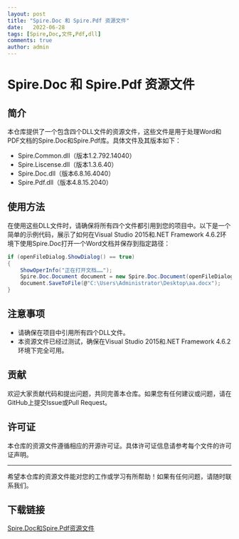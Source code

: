 ```yaml
---
layout: post
title: "Spire.Doc 和 Spire.Pdf 资源文件"
date:   2022-06-28
tags: [Spire,Doc,文件,Pdf,dll]
comments: true
author: admin
---
```

# Spire.Doc 和 Spire.Pdf 资源文件

## 简介
本仓库提供了一个包含四个DLL文件的资源文件，这些文件是用于处理Word和PDF文档的Spire.Doc和Spire.Pdf库。具体文件及其版本如下：
- Spire.Common.dll（版本1.2.792.14040）
- Spire.Liscense.dll（版本1.3.6.40）
- Spire.Doc.dll（版本6.8.16.4040）
- Spire.Pdf.dll（版本4.8.15.2040）

## 使用方法
在使用这些DLL文件时，请确保将所有四个文件都引用到您的项目中。以下是一个简单的示例代码，展示了如何在Visual Studio 2015和.NET Framework 4.6.2环境下使用Spire.Doc打开一个Word文档并保存到指定路径：

```csharp
if (openFileDialog.ShowDialog() == true)
{
    ShowOperInfo("正在打开文档……");
    Spire.Doc.Document document = new Spire.Doc.Document(openFileDialog.FileName);
    document.SaveToFile(@"C:\Users\Administrator\Desktop\aa.docx");
}
```

## 注意事项
- 请确保在项目中引用所有四个DLL文件。
- 本资源文件已经过测试，确保在Visual Studio 2015和.NET Framework 4.6.2环境下完全可用。

## 贡献
欢迎大家贡献代码和提出问题，共同完善本仓库。如果您有任何建议或问题，请在GitHub上提交Issue或Pull Request。

## 许可证
本仓库的资源文件遵循相应的开源许可证。具体许可证信息请参考每个文件的许可证声明。

---

希望本仓库的资源文件能对您的工作或学习有所帮助！如果有任何问题，请随时联系我们。

## 下载链接

[Spire.Doc和Spire.Pdf资源文件](https://pan.quark.cn/s/dad620c2507d)